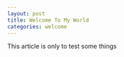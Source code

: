 ```yaml
---
layout: post
title: Welcome To My World
categories: welcome
---
```

This article is only to test some things